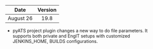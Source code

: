 | Date          | Version       |
| ------------- |:-------------:|
| August 26     | 19.8          |

* pyATS project plugin changes a new way to do file parameters. It supports both private and EngIT setups with customized JENKINS_HOME, BUILDS configurations.